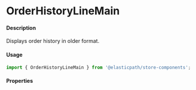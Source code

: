 # OrderHistoryLineMain

#### Description

Displays order history in older format.

#### Usage

```js
import { OrderHistoryLineMain } from '@elasticpath/store-components';
```

#### Properties

<!-- PROPS -->
